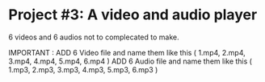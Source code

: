 # Project #3: A video and audio player 

6 videos and 6 audios not to complecated to make.

IMPORTANT :
ADD 6 Video file and name them like this ( 1.mp4, 2.mp4, 3.mp4, 4.mp4, 5.mp4, 6.mp4 )
ADD 6 Audio file and name them like this ( 1.mp3, 2.mp3, 3.mp3, 4.mp3, 5.mp3, 6.mp3 )